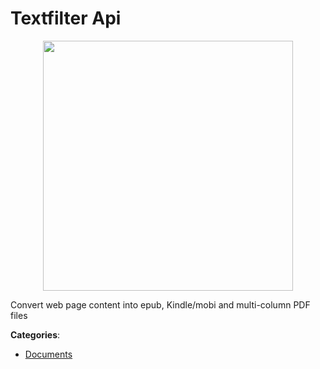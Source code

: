 # Textfilter Api
<p align="center">
    <img width="400" src="https://raw.githubusercontent.com/apis-list/apis-list/apis/textfilter-api/logo_256x256.png" />
</p>

Convert web page content into epub, Kindle/mobi and multi-column PDF files



**Categories**:

- [Documents](https://github.com/apis-list/apis-list#documents)



